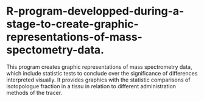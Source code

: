# R-program-developped-during-a-stage-to-create-graphic-representations-of-mass-spectometry-data.
This program creates graphic representations of mass spectrometry data, which include statistic tests to conclude over the significance of differences interpreted visually. It provides graphics with the statistic comparisons of isotopologue fraction in a tissu in relation to different administration methods of the tracer.
